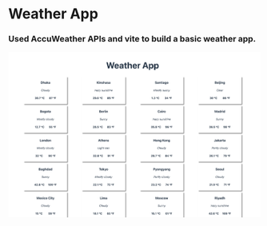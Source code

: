 # Weather App

### Used AccuWeather APIs and vite to build a basic weather app.

![alt text](image.png)